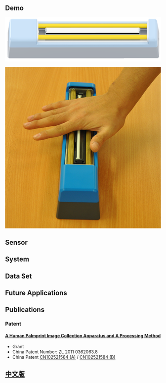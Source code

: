 Demo
-------


![Line Scan Device Model](/img/10acis_device.png)

![Line Scan Device](/img/10bdevice.png)



Sensor
------



System
------



Data Set
----------------



Future Applications
------------



Publications
------------

### Patent

#### <a href="http://www.google.com/patents/CN102521584B?cl=en" target="_blank">A Human Palmprint Image Collection Apparatus and A Processing Method</a>

+ Grant
+ China Patent Number: ZL 2011 0362063.8
+ China Patent [CN102521584 (A)](http://www.google.com/patents/CN102521584A?cl=en) / [CN102521584 (B)](http://www.google.com/patents/CN102521584B?cl=en)

[中文版](/cn/index.html)
------------
